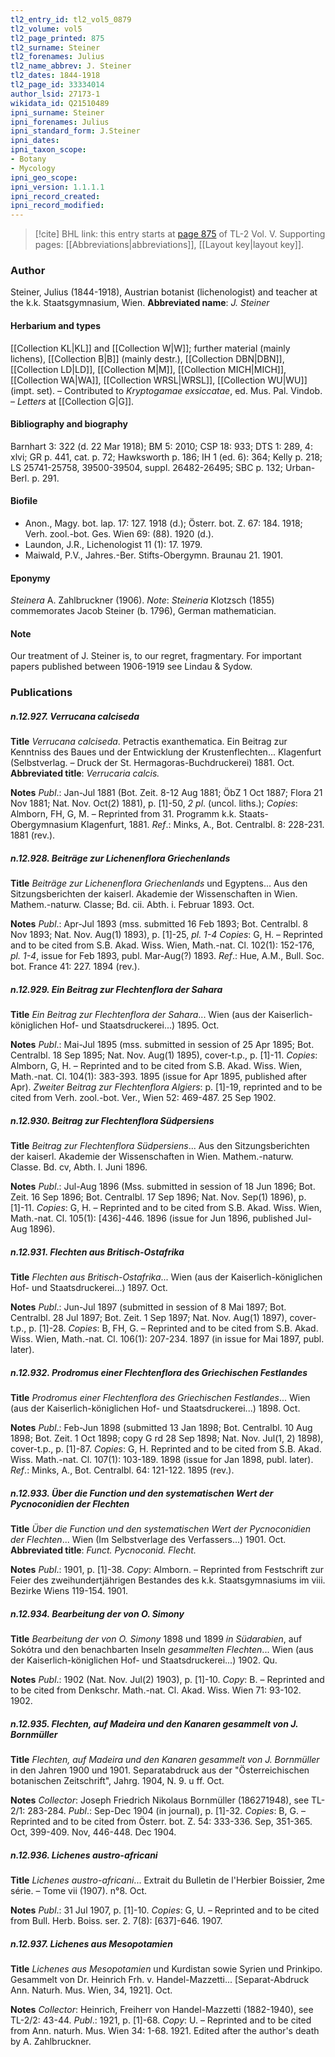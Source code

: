 ```yaml
---
tl2_entry_id: tl2_vol5_0879
tl2_volume: vol5
tl2_page_printed: 875
tl2_surname: Steiner
tl2_forenames: Julius
tl2_name_abbrev: J. Steiner
tl2_dates: 1844-1918
tl2_page_id: 33334014
author_lsid: 27173-1
wikidata_id: Q21510489
ipni_surname: Steiner
ipni_forenames: Julius
ipni_standard_form: J.Steiner
ipni_dates: 
ipni_taxon_scope: 
- Botany
- Mycology
ipni_geo_scope: 
ipni_version: 1.1.1.1
ipni_record_created: 
ipni_record_modified:
---
```



> [!cite] BHL link: this entry starts at [page 875](https://www.biodiversitylibrary.org/page/33334014) of TL-2 Vol. V.
> Supporting pages: [[Abbreviations|abbreviations]], [[Layout key|layout key]].

### Author

Steiner, Julius (1844-1918), Austrian botanist (lichenologist) and teacher at the k.k. Staatsgymnasium, Wien. 
**Abbreviated name**: *J. Steiner*

#### Herbarium and types

[[Collection KL|KL]] and [[Collection W|W]]; further material (mainly lichens), [[Collection B|B]] (mainly destr.), [[Collection DBN|DBN]], [[Collection LD|LD]], [[Collection M|M]], [[Collection MICH|MICH]], [[Collection WA|WA]], [[Collection WRSL|WRSL]], [[Collection WU|WU]] (impt. set). – Contributed to *Kryptogamae exsiccatae*, ed. Mus. Pal. Vindob. – *Letters* at [[Collection G|G]].

#### Bibliography and biography

Barnhart 3: 322 (d. 22 Mar 1918); BM 5: 2010; CSP 18: 933; DTS 1: 289, 4: xlvi; GR p. 441, cat. p. 72; Hawksworth p. 186; IH 1 (ed. 6): 364; Kelly p. 218; LS 25741-25758, 39500-39504, suppl. 26482-26495; SBC p. 132; Urban-Berl. p. 291.

#### Biofile

- Anon., Magy. bot. lap. 17: 127. 1918 (d.); Österr. bot. Z. 67: 184. 1918; Verh. zool.-bot. Ges. Wien 69: (88). 1920 (d.).
- Laundon, J.R., Lichenologist 11 (1): 17. 1979.
- Maiwald, P.V., Jahres.-Ber. Stifts-Obergymn. Braunau 21. 1901.

#### Eponymy

*Steinera* A. Zahlbruckner (1906). *Note*: *Steineria* Klotzsch (1855) commemorates Jacob Steiner (b. 1796), German mathematician.

#### Note

Our treatment of J. Steiner is, to our regret, fragmentary. For important papers published between 1906-1919 see Lindau & Sydow.

### Publications

##### n.12.927. Verrucana calciseda

**Title**
*Verrucana calciseda*. Petractis exanthematica. Ein Beitrag zur Kenntniss des Baues und der Entwicklung der Krustenflechten... Klagenfurt (Selbstverlag. – Druck der St. Hermagoras-Buchdruckerei) 1881. Oct.
**Abbreviated title**: *Verrucaria calcis.*

**Notes**
*Publ*.: Jan-Jul 1881 (Bot. Zeit. 8-12 Aug 1881; ÖbZ 1 Oct 1887; Flora 21 Nov 1881; Nat. Nov. Oct(2) 1881), p. \[1\]-50, *2 pl*. (uncol. liths.); *Copies*: Almborn, FH, G, M. – Reprinted from 31. Programm k.k. Staats-Obergymnasium Klagenfurt, 1881.
*Ref*.: Minks, A., Bot. Centralbl. 8: 228-231. 1881 (rev.).

##### n.12.928. Beiträge zur Lichenenflora Griechenlands

**Title**
*Beiträge zur Lichenenflora Griechenlands* und Egyptens... Aus den Sitzungsberichten der kaiserl. Akademie der Wissenschaften in Wien. Mathem.-naturw. Classe; Bd. cii. Abth. i. Februar 1893. Oct.

**Notes**
*Publ*.: Apr-Jul 1893 (mss. submitted 16 Feb 1893; Bot. Centralbl. 8 Nov 1893; Nat. Nov. Aug(1) 1893), p. \[1\]-25, *pl. 1-4 Copies*: G, H. – Reprinted and to be cited from S.B. Akad. Wiss. Wien, Math.-nat. Cl. 102(1): 152-176, *pl. 1-4*, issue for Feb 1893, publ. Mar-Aug(?) 1893.
*Ref*.: Hue, A.M., Bull. Soc. bot. France 41: 227. 1894 (rev.).

##### n.12.929. Ein Beitrag zur Flechtenflora der Sahara

**Title**
*Ein Beitrag zur Flechtenflora der Sahara*... Wien (aus der Kaiserlich-königlichen Hof- und Staatsdruckerei...) 1895. Oct.

**Notes**
*Publ*.: Mai-Jul 1895 (mss. submitted in session of 25 Apr 1895; Bot. Centralbl. 18 Sep 1895; Nat. Nov. Aug(1) 1895), cover-t.p., p. \[1\]-11. *Copies*: Almborn, G, H. – Reprinted and to be cited from S.B. Akad. Wiss. Wien, Math.-nat. Cl. 104(1): 383-393. 1895 (issue for Apr 1895, published after Apr).
*Zweiter Beitrag zur Flechtenflora Algiers*: p. \[1\]-19, reprinted and to be cited from Verh. zool.-bot. Ver., Wien 52: 469-487. 25 Sep 1902.

##### n.12.930. Beitrag zur Flechtenflora Südpersiens

**Title**
*Beitrag zur Flechtenflora Südpersiens*... Aus den Sitzungsberichten der kaiserl. Akademie der Wissenschaften in Wien. Mathem.-naturw. Classe. Bd. cv, Abth. I. Juni 1896.

**Notes**
*Publ*.: Jul-Aug 1896 (Mss. submitted in session of 18 Jun 1896; Bot. Zeit. 16 Sep 1896; Bot. Centralbl. 17 Sep 1896; Nat. Nov. Sep(1) 1896), p. \[1\]-11. *Copies*: G, H. – Reprinted and to be cited from S.B. Akad. Wiss. Wien, Math.-nat. Cl. 105(1): \[436\]-446. 1896 (issue for Jun 1896, published Jul-Aug 1896).

##### n.12.931. Flechten aus Britisch-Ostafrika

**Title**
*Flechten aus Britisch-Ostafrika*... Wien (aus der Kaiserlich-königlichen Hof- und Staatsdruckerei...) 1897. Oct.

**Notes**
*Publ*.: Jun-Jul 1897 (submitted in session of 8 Mai 1897; Bot. Centralbl. 28 Jul 1897; Bot. Zeit. 1 Sep 1897; Nat. Nov. Aug(1) 1897), cover-t.p., p. \[1\]-28. *Copies*: B, FH, G. – Reprinted and to be cited from S.B. Akad. Wiss. Wien, Math.-nat. Cl. 106(1): 207-234. 1897 (in issue for Mai 1897, publ. later).

##### n.12.932. Prodromus einer Flechtenflora des Griechischen Festlandes

**Title**
*Prodromus einer Flechtenflora des Griechischen Festlandes*... Wien (aus der Kaiserlich-königlichen Hof- und Staatsdruckerei...) 1898. Oct.

**Notes**
*Publ*.: Feb-Jun 1898 (submitted 13 Jan 1898; Bot. Centralbl. 10 Aug 1898; Bot. Zeit. 1 Oct 1898; copy G rd 28 Sep 1898; Nat. Nov. Jul(1, 2) 1898), cover-t.p., p. \[1\]-87.
*Copies*: G, H. Reprinted and to be cited from S.B. Akad. Wiss. Math.-nat. Cl. 107(1): 103-189. 1898 (issue for Jan 1898, publ. later).
*Ref*.: Minks, A., Bot. Centralbl. 64: 121-122. 1895 (rev.).

##### n.12.933. Über die Function und den systematischen Wert der Pycnoconidien der Flechten

**Title**
*Über die Function und den systematischen Wert der Pycnoconidien der Flechten*... Wien (Im Selbstverlage des Verfassers...) 1901. Oct.
**Abbreviated title**: *Funct. Pycnoconid. Flecht.*

**Notes**
*Publ*.: 1901, p. \[1\]-38. *Copy*: Almborn. – Reprinted from Festschrift zur Feier des zweihundertjährigen Bestandes des k.k. Staatsgymnasiums im viii. Bezirke Wiens 119-154. 1901.

##### n.12.934. Bearbeitung der von O. Simony

**Title**
*Bearbeitung der von O. Simony* 1898 und 1899 *in Südarabien*, auf Sokótra und den benachbarten Inseln *gesammelten Flechten*... Wien (aus der Kaiserlich-königlichen Hof- und Staatsdruckerei...) 1902. Qu.

**Notes**
*Publ*.: 1902 (Nat. Nov. Jul(2) 1903), p. \[1\]-10. *Copy*: B. – Reprinted and to be cited from Denkschr. Math.-nat. Cl. Akad. Wiss. Wien 71: 93-102. 1902.

##### n.12.935. Flechten, auf Madeira und den Kanaren gesammelt von J. Bornmüller

**Title**
*Flechten, auf Madeira und den Kanaren gesammelt von J. Bornmüller* in den Jahren 1900 und 1901. Separatabdruck aus der "Österreichischen botanischen Zeitschrift", Jahrg. 1904, N. 9. u ff. Oct.

**Notes**
*Collector*: Joseph Friedrich Nikolaus Bornmüller (186271948), see TL-2/1: 283-284.
*Publ*.: Sep-Dec 1904 (in journal), p. \[1\]-32. *Copies*: B, G. – Reprinted and to be cited from Österr. bot. Z. 54: 333-336. Sep, 351-365. Oct, 399-409. Nov, 446-448. Dec 1904.

##### n.12.936. Lichenes austro-africani

**Title**
*Lichenes austro-africani*... Extrait du Bulletin de l'Herbier Boissier, 2me série. – Tome vii (1907). n°8. Oct.

**Notes**
*Publ*.: 31 Jul 1907, p. \[1\]-10. *Copies*: G, U. – Reprinted and to be cited from Bull. Herb. Boiss. ser. 2. 7(8): \[637\]-646. 1907.

##### n.12.937. Lichenes aus Mesopotamien

**Title**
*Lichenes aus Mesopotamien* und Kurdistan sowie Syrien und Prinkipo. Gesammelt von Dr. Heinrich Frh. v. Handel-Mazzetti... \[Separat-Abdruck Ann. Naturh. Mus. Wien, 34, 1921\]. Oct.

**Notes**
*Collector*: Heinrich, Freiherr von Handel-Mazzetti (1882-1940), see TL-2/2: 43-44.
*Publ*.: 1921, p. \[1\]-68. *Copy*: U. – Reprinted and to be cited from Ann. naturh. Mus. Wien 34: 1-68. 1921. Edited after the author's death by A. Zahlbruckner.

